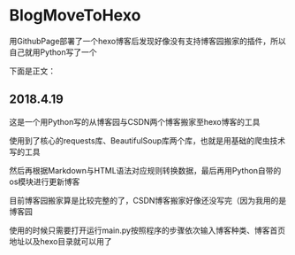 # BlogMoveToHexo

用GithubPage部署了一个hexo博客后发现好像没有支持博客园搬家的插件，所以自己就用Python写了一个

下面是正文：

## 2018.4.19

这是一个用Python写的从博客园与CSDN两个博客搬家至hexo博客的工具

使用到了核心的requests库、BeautifulSoup库两个库，也就是用基础的爬虫技术写的工具

然后再根据Markdown与HTML语法对应规则转换数据，最后再用Python自带的os模块进行更新博客

目前博客园搬家算是比较完整的了，CSDN博客搬家好像还没写完（因为我用的是博客园

使用的时候只需要打开运行main.py按照程序的步骤依次输入博客种类、博客首页地址以及hexo目录就可以用了